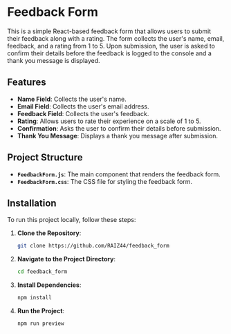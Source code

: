 # Feedback Form

This is a simple React-based feedback form that allows users to submit their feedback along with a rating. The form collects the user's name, email, feedback, and a rating from 1 to 5. Upon submission, the user is asked to confirm their details before the feedback is logged to the console and a thank you message is displayed.

## Features

- **Name Field**: Collects the user's name.
- **Email Field**: Collects the user's email address.
- **Feedback Field**: Collects the user's feedback.
- **Rating**: Allows users to rate their experience on a scale of 1 to 5.
- **Confirmation**: Asks the user to confirm their details before submission.
- **Thank You Message**: Displays a thank you message after submission.

## Project Structure

- **`FeedbackForm.js`**: The main component that renders the feedback form.
- **`FeedbackForm.css`**: The CSS file for styling the feedback form.

## Installation

To run this project locally, follow these steps:

1. **Clone the Repository**:
   ```bash
   git clone https://github.com/RAIZ44/feedback_form

2. **Navigate to the Project Directory**:
   ```bash
   cd feedback_form
3. **Install Dependencies**:
   ```bash
   npm install
4. **Run the Project**:
   ```bash
   npm run preview
